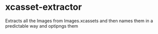 # xcasset-extractor
Extracts all the Images from Images.xcassets and then names them in a predictable way and optipngs them
